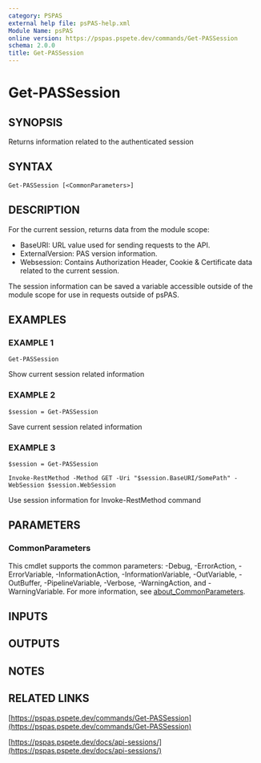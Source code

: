 ```yaml
---
category: PSPAS
external help file: psPAS-help.xml
Module Name: psPAS
online version: https://pspas.pspete.dev/commands/Get-PASSession
schema: 2.0.0
title: Get-PASSession
---
```


# Get-PASSession

## SYNOPSIS
Returns information related to the authenticated session

## SYNTAX

```
Get-PASSession [<CommonParameters>]
```

## DESCRIPTION
For the current session, returns data from the module scope:
- BaseURI: URL value used for sending requests to the API.
- ExternalVersion: PAS version information.
- Websession: Contains Authorization Header, Cookie & Certificate data related to the current session.

The session information can be saved a variable accessible outside of the module scope for use in requests outside of psPAS.

## EXAMPLES

### EXAMPLE 1
```
Get-PASSession
```

Show current session related information

### EXAMPLE 2
```
$session = Get-PASSession
```

Save current session related information

### EXAMPLE 3
```
$session = Get-PASSession

Invoke-RestMethod -Method GET -Uri "$session.BaseURI/SomePath" -WebSession $session.WebSession
```

Use session information for Invoke-RestMethod command

## PARAMETERS

### CommonParameters
This cmdlet supports the common parameters: -Debug, -ErrorAction, -ErrorVariable, -InformationAction, -InformationVariable, -OutVariable, -OutBuffer, -PipelineVariable, -Verbose, -WarningAction, and -WarningVariable. For more information, see [about_CommonParameters](http://go.microsoft.com/fwlink/?LinkID=113216).

## INPUTS

## OUTPUTS

## NOTES

## RELATED LINKS

[https://pspas.pspete.dev/commands/Get-PASSession](https://pspas.pspete.dev/commands/Get-PASSession)

[https://pspas.pspete.dev/docs/api-sessions/](https://pspas.pspete.dev/docs/api-sessions/)
